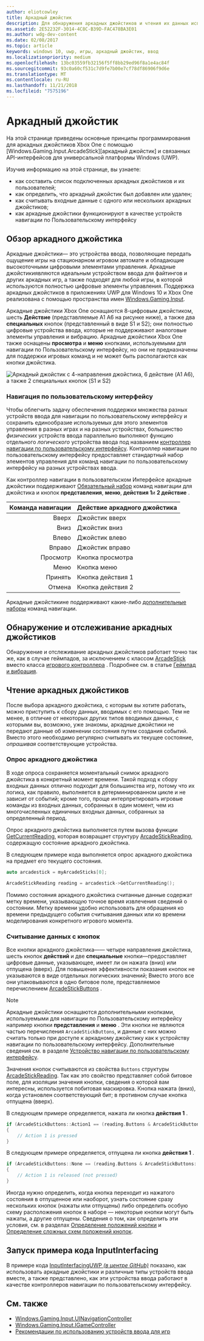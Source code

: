 ```yaml
---
author: eliotcowley
title: Аркадный джойстик
description: Для обнаружения аркадных джойстиков и чтения их данных используйте API аркадных джойстиков Windows.Gaming.Input.
ms.assetid: 2E52232F-3014-4C8C-B39D-FAC478BA3E01
ms.author: wdg-dev-content
ms.date: 02/08/2017
ms.topic: article
keywords: windows 10, uwp, игры, аркадный джойстик, ввод
ms.localizationpriority: medium
ms.openlocfilehash: 13bc03559fb32156f5ff8bb29ed96f8a1e4ac84f
ms.sourcegitcommit: 93c0a60cf531c7d9fe7b00e7cf78df86906f9d6e
ms.translationtype: MT
ms.contentlocale: ru-RU
ms.lasthandoff: 11/21/2018
ms.locfileid: "7575196"
---
```

# <a name="arcade-stick"></a>Аркадный джойстик

На этой странице приведены основные принципы программирования для аркадных джойстиков Xbox One с помощью [Windows.Gaming.Input.ArcadeStick][аркадный джойстик] и связанных API-интерфейсов для универсальной платформы Windows (UWP).

Изучив информацию на этой странице, вы узнаете:

* как составить список подключенных аркадных джойстиков и их пользователей;
* как определить, что аркадный джойстик был добавлен или удален;
* как считывать входные данные с одного или нескольких аркадных джойстиков;
* как аркадные джойстики функционируют в качестве устройств навигации по Пользовательскому интерфейсу

## <a name="arcade-stick-overview"></a>Обзор аркадного джойстика

Аркадные джойстики— это устройства ввода, позволяющие передать ощущение игры на стационарном игровом автомате и обладающие высокоточными цифровыми элементами управления. Аркадные джойстикиявляются идеальным устройством ввода для файтингов и других аркадных игр, а также подходят для любой игры, в которой используются полностью цифровые элементы управления. Поддержка аркадных джойстиков в приложениях UWP для Windows 10 и Xbox One реализована с помощью пространства имен [Windows.Gaming.Input][].

Аркадные джойстики Xbox One оснащаются 8-цифровым джойстиком, шесть **Действие** (представляемые A1 A6 на рисунке ниже), а также два **специальных** кнопок (представленный в виде S1 и S2); они полностью цифровые устройства ввода, которые не поддерживают аналоговые элементы управления и вибрацию. Аркадные джойстики Xbox One также оснащены **просмотра** и **меню** кнопками, используемыми для навигации по Пользовательскому интерфейсу, но они не предназначены для поддержки игровых команд и не может быть располагаются как кнопки джойстика.

![Аркадный джойстик с 4-направления джойстика, 6 действие (A1 A6), а также 2 специальных кнопок (S1 и S2)](images/arcade-stick-1.png)

### <a name="ui-navigation"></a>Навигация по пользовательскому интерфейсу

Чтобы облегчить задачу обеспечения поддержки множества разных устройств ввода для навигации по пользовательскому интерфейсу и сохранить единообразие используемых для этого элементов управления в разных играх и на разных устройствах, большинство _физических_ устройств ввода параллельно выполняют функцию отдельного _логического_ устройства ввода под названием [контроллер навигации по пользовательскому интерфейсу](ui-navigation-controller.md). Контроллер навигации по пользовательскому интерфейсу предоставляет стандартный набор элементов управления для команд навигации по пользовательскому интерфейсу на разных устройствах ввода.

Как контроллер навигации в пользовательском Интерфейсе аркадные джойстики поддерживают [Обязательный набор](ui-navigation-controller.md#required-set) команд навигации для джойстика и кнопок **представления**, **меню**, **действия 1**и **2 действие** .

| Команда навигации | Действие аркадного джойстика  |
| ------------------:| ------------------- |
|                 Вверх | Джойстик вверх            |
|               Вниз | Джойстик вниз          |
|               Влево | Джойстик влево          |
|              Вправо | Джойстик вправо         |
|               Просмотр | Кнопка просмотра         |
|               Меню | Кнопка меню         |
|             Принять | Кнопка действия 1     |
|             Отмена | Кнопка действия 2     |

Аркадные джойстикине поддерживают какие-либо [дополнительные наборы](ui-navigation-controller.md#optional-set) команд навигации.

## <a name="detect-and-track-arcade-sticks"></a>Обнаружение и отслеживание аркадных джойстиков

Обнаружение и отслеживание аркадных джойстиков работает точно так же, как в случае геймпадов, за исключением с классом [ArcadeStick][] вместо класса [игрового контроллера](https://docs.microsoft.com/uwp/api/Windows.Gaming.Input.Gamepad) . Подробнее см. в статье [Геймпад и вибрация](gamepad-and-vibration.md).

<!-- Arcade sticks are managed by the system, therefore you don't have to create or initialize them. The system provides a list of connected arcades sticks and events to notify you when an arcade stick is added or removed.

### The arcade sticks list

The [ArcadeStick][] class provides a static property, [ArcadeSticks][], which is a read-only list of arcade sticks that are currently connected. Because you might only be interested in some of the connected arcade sticks, it's recommended that you maintain your own collection instead of accessing them through the `ArcadeSticks` property.

The following example copies all connected arcade sticks into a new collection. Note that because other threads in the background will be accessing this collection (in the [ArcadeStickAdded][] and [ArcadeStickRemoved][] events), you need to place a lock around any code that reads or updates the collection.

```cpp
auto myArcadeSticks = ref new Vector<ArcadeStick^>();
critical_section myLock{};

for (auto arcadeStick : ArcadeStick::ArcadeSticks)
{
    // Check if the arcade stick is already in myArcadeSticks; if it isn't, add
    // it.
    critical_section::scoped_lock lock{ myLock };
    auto it = std::find(begin(myArcadeSticks), end(myArcadeSticks), arcadeStick);

    if (it == end(myArcadeSticks))
    {
        // This code assumes that you're interested in all arcade sticks.
        myArcadeSticks->Append(arcadeStick);
    }
}
```

### Adding and removing arcade sticks

When an arcade stick is added or removed the [ArcadeStickAdded][] and [ArcadeStickRemoved][] events are raised. You can register handlers for these events to keep track of the arcade sticks that are currently connected.

The following example starts tracking an arcade stick that's been added.

```cpp
ArcadeStick::ArcadeStickAdded += ref new EventHandler<ArcadeStick^>(Platform::Object^, ArcadeStick^ args)
{
    // Check if the just-added arcade stick is already in myArcadeSticks; if it
    // isn't, add it.
    critical_section::scoped_lock lock{ myLock };
    auto it = std::find(begin(myGamepads), end(myGamepads), args);

    // This code assumes that you're interested in all new arcade sticks.
    myArcadeSticks->Append(args);
}
```

The following example stops tracking an arcade stick that's been removed.

```cpp
ArcadeStick::ArcadeStickRemoved += ref new EventHandler<ArcadeStick^>(Platform::Object^, ArcadeStick^ args)
{
    unsigned int indexRemoved;

    if(myArcadeSticks->IndexOf(args, &indexRemoved))
    {
        myArcadeSticks->RemoveAt(indexRemoved);
    }
}
```

### Users and headsets

Each arcade stick can be associated with a user account to link their identity to their gameplay, and can have a headset attached to facilitate voice chat or in-game features. To learn more about working with users and headsets, see [Tracking users and their devices](input-practices-for-games.md#tracking-users-and-their-devices) and [Headset](headset.md). -->

## <a name="reading-the-arcade-stick"></a>Чтение аркадных джойстиков

После выбора аркадного джойстика, с которым вы хотите работать, можно приступить к сбору данных, вводимых с его помощью. Тем не менее, в отличие от некоторых других типов вводимых данных, с которыми вы, возможно, уже знакомы, аркадные джойстики не передают данные об изменении состояния путем создания событий. Вместо этого необходимо регулярно считывать их текущее состояние, _опрашивая_ соответствующие устройства.

### <a name="polling-the-arcade-stick"></a>Опрос аркадного джойстика

В ходе опроса сохраняется моментальный снимок аркадного джойстика в конкретный момент времени. Такой подход к сбору входных данных отлично подходит для большинства игр, потому что их логика, как правило, выполняется в детерминированном цикле и не зависит от событий; кроме того, проще интерпретировать игровые команды из входных данных, собранных в один момент, чем из многочисленных единичных входных данных, собранных за определенный период.

Опрос аркадного джойстика выполняется путем вызова функции [GetCurrentReading][], которая возвращает структуру [ArcadeStickReading][], содержащую состояние аркадного джойстика.

В следующем примере кода выполняется опрос аркадного джойстика на предмет его текущего состояния.

```cpp
auto arcadestick = myArcadeSticks[0];

ArcadeStickReading reading = arcadestick->GetCurrentReading();
```

Помимо состояния аркадного джойстика считанные данные содержат метку времени, указывающую точное время извлечения сведений о состоянии. Метку времени удобно использовать для обращения ко времени предыдущего события считывания данных или ко времени моделирования конкретного игрового момента.

### <a name="reading-the-buttons"></a>Считывание данных с кнопок

Все кнопки аркадного джойстика&mdash;— четыре направления джойстика, шесть кнопок **действий** и две **специальные** кнопки&mdash;предоставляет цифровые данные, указывающее, имеет ли он нажата (вниз) или отпущена (вверх). Для повышения эффективности показания кнопок не указываются в виде отдельных логических значений; Вместо этого все они упаковываются в одно битовое поле, представляемое перечислением [ArcadeStickButtons][] .

> [!NOTE]
> Аркадные джойстики оснащаются дополнительными кнопками, используемыми для навигации по Пользовательскому интерфейсу например кнопки **представления** и **меню** . Эти кнопки не являются частью перечисления `ArcadeStickButtons`, и данные с них можно считать только при доступе к аркадному джойстику как к устройству навигации по пользовательскому интерфейсу. Дополнительные сведения см. в разделе [Устройство навигации по пользовательскому интерфейсу](ui-navigation-controller.md).

Значения кнопок считываются из свойства `Buttons` структуры [ArcadeStickReading][]. Так как это свойство представляет собой битовое поле, для изоляции значения кнопки, сведения о которой вам интересны, используется побитовая маскировка. Кнопка нажата (вниз), когда установлен соответствующий бит; в противном случае кнопка отпущена (вверх).

В следующем примере определяется, нажата ли кнопка **действия 1** .

```cpp
if (ArcadeStickButtons::Action1 == (reading.Buttons & ArcadeStickButtons::Action1))
{
    // Action 1 is pressed
}
```

В следующем примере определяется, отпущена ли кнопка **действия 1** .

```cpp
if (ArcadeStickButtons::None == (reading.Buttons & ArcadeStickButtons::Action1))
{
    // Action 1 is released (not pressed)
}
```

Иногда нужно определить, когда кнопка переходит из нажатого состояния в отпущенное или наоборот, узнать состояние сразу нескольких кнопок (нажаты или отпущены) либо определить особую схему расположения кнопок в наборе — некоторые кнопки могут быть нажаты, а другие отпущены. Сведения о том, как определить эти условия, см. в разделах [Определение положений кнопки](input-practices-for-games.md#detecting-button-transitions) и [Определение сложных схем положений кнопок](input-practices-for-games.md#detecting-complex-button-arrangements).

## <a name="run-the-inputinterfacing-sample"></a>Запуск примера кода InputInterfacing

В примере кода [InputInterfacingUWP _(в центре GitHub)_](https://github.com/Microsoft/Xbox-ATG-Samples/tree/master/Samples/System/InputInterfacingUWP) показано, как использовать аркадные джойстики и различные типы устройств ввода вместе, а также представлено, как эти устройства ввода работают в качестве контроллеров навигации по пользовательскому интерфейсу.

## <a name="see-also"></a>См. также

* [Windows.Gaming.Input.UINavigationController][]
* [Windows.Gaming.Input.IGameController][]
* [Рекомендации по использованию устройств ввода для игр](input-practices-for-games.md)

[Windows.Gaming.Input]: https://msdn.microsoft.com/library/windows/apps/windows.gaming.input.aspx
[Windows.Gaming.Input.IGameController]: https://msdn.microsoft.com/library/windows/apps/windows.gaming.input.igamecontroller.aspx
[Windows.Gaming.Input.UINavigationController]: https://msdn.microsoft.com/library/windows/apps/windows.gaming.input.uinavigationcontroller.aspx
[arcadestick]: https://msdn.microsoft.com/library/windows/apps/windows.gaming.input.arcadestick.aspx
[arcadesticks]: https://msdn.microsoft.com/library/windows/apps/windows.gaming.input.arcadestick.arcadesticks.aspx
[arcadestickadded]: https://msdn.microsoft.com/library/windows/apps/windows.gaming.input.arcadestick.arcadestickadded.aspx
[arcadestickremoved]: https://msdn.microsoft.com/library/windows/apps/windows.gaming.input.arcadestick.arcadestickremoved.aspx
[getcurrentreading]: https://msdn.microsoft.com/library/windows/apps/windows.gaming.input.arcadestick.getcurrentreading.aspx
[arcadestickreading]: https://msdn.microsoft.com/library/windows/apps/windows.gaming.input.arcadestickreading.aspx
[arcadestickbuttons]: https://msdn.microsoft.com/library/windows/apps/windows.gaming.input.arcadestickbuttons.aspx
